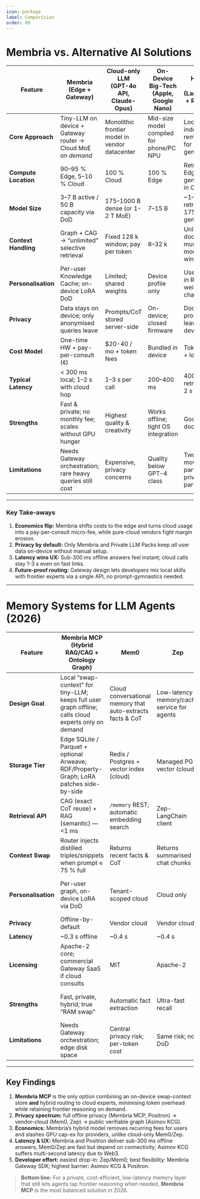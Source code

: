 ```yaml
---
icon: package
label: Comparision
order: 89
---
```


# Membria vs. Alternative AI Solutions

| Feature | **Membria (Edge + Gateway)** | **Cloud-only LLM<br>(GPT-4o API, Claude-Opus)** | **On-Device Big-Tech<br>(Apple, Google Nano)** | **Hybrid RAG<br>(LangChain + Remote)** | **Private LLM Packs<br>(MLC LLM, PrivateGPT)** |
|---------|------------------------------|------------------------------------------------|----------------------------------------------|----------------------------------------|-----------------------------------------------|
| **Core Approach** | Tiny-LLM on device + Gateway router → Cloud MoE *on demand* | Monolithic frontier model in vendor datacenter | Mid-size model compiled for phone/PC NPU | Local RAG index → remote LLM for generation | Full model quantised & sideloaded locally |
| **Compute Location** | 90–95 % Edge, 5–10 % Cloud | 100 % Cloud | 100 % Edge | Retrieval on Edge, generation in Cloud | 100 % Edge |
| **Model Size** | 3–7 B active / 50 B capacity via DoD | 175–1000 B dense (or 1-2 T MoE) | 7–15 B | ~1–3 B retriever, 175–400 B generator | 4–8 B |
| **Context Handling** | Graph + CAG → “unlimited” selective retrieval | Fixed 128 k window; pay per token | 8–32 k | Unlimited docs → must fit model window | 4–8 k |
| **Personalisation** | Per-user Knowledge Cache; on-device LoRA DoD | Limited; shared weights | Device profile only | User docs in RAG; no weight change | Manual fine-tune required |
| **Privacy** | Data stays on device; only anonymised queries leave | Prompts/CoT stored server-side | On-device; closed firmware | Docs local, prompts leave device | Fully offline |
| **Cost Model** | One-time HW + pay-per-consult (¢) | \$20-40 / mo + token fees | Bundled in device | Token fees + local infra | No subscription; HW & storage |
| **Typical Latency** | < 300 ms local; 1–2 s with cloud hop | 1–3 s per call | 200–400 ms | 400 ms retrieval + 2 s gen | 300–600 ms |
| **Strengths** | Fast & private; no monthly fee; scales without GPU hunger | Highest quality & creativity | Works offline; tight OS integration | Good for doc search | Max privacy; no vendor lock-in |
| **Limitations** | Needs Gateway orchestration; rare heavy queries still cost | Expensive, privacy concerns | Quality below GPT-4 class | Two moving parts; privacy partial | Quality below GPT-4 class |

---

### **Key Take-aways**

1. **Economics flip:** Membria shifts costs to the edge and turns cloud usage into a pay-per-consult micro-fee, while pure-cloud vendors fight margin erosion.  
2. **Privacy by default:** Only Membria and Private LLM Packs keep *all* user data on-device without manual setup.  
3. **Latency wins UX:** Sub-300 ms offline answers feel instant; cloud calls stay 1-3 s even on fast links.  
4. **Future-proof routing:** Gateway design lets developers mix local skills with frontier experts via a single API, no prompt-gymnastics needed.

---



# Memory Systems for LLM Agents (2026)

| Feature | **Membria MCP**<br>(Hybrid RAG/CAG + Ontology Graph) | **Mem0** | **Zep** | **Asimov KCG** | **Asimov Positron** |
|---------|------------------------------------------------------|----------|---------|----------------|---------------------|
| **Design Goal** | Local “swap-context” for tiny-LLM; keeps full user graph offline; calls cloud experts only on demand | Cloud conversational memory that auto-extracts facts & CoT | Low-latency memory/cache service for agents | Public, verifiable ontology-driven knowledge graph | Personal MCP node that builds user graph from local & social data |
| **Storage Tier** | Edge SQLite / Parquet + optional Arweave; RDF/Property-Graph; LoRA patches side-by-side | Redis / Postgres + vector index (cloud) | Managed PG + vector (cloud) | IPFS / Arweave + on-chain attestations | RocksDB / LiteFS (edge) |
| **Retrieval API** | CAG (exact CoT reuse) + RAG (semantic) — &lt;1 ms | `/memory` REST; automatic embedding search | Zep-LangChain client | SPARQL / GraphQL; Prompt-to-Triple | gRPC / HTTP; GraphQL for triples |
| **Context Swap** | Router injects distilled triples/snippets when prompt ≈ 75 % full | Returns recent facts & CoT | Returns summarised chat chunks | External to caller LLM | Same as Membria but local |
| **Personalisation** | Per-user graph, on-device LoRA via DoD | Tenant-scoped cloud | Cloud only | None (public graph) | 100 % personal, optional encrypted backup |
| **Privacy** | Offline-by-default | Vendor cloud | Vendor cloud | Public graph (pseudonymous) | Full offline |
| **Latency** | ~0.3 s offline | ~0.4 s | ~0.4 s | 2 s + | ~0.3 s |
| **Licensing** | Apache-2 core; commercial Gateway SaaS if cloud consults | MIT | Apache-2 | GPL-3 code, Polyform data | GPL-3 |
| **Strengths** | Fast, private, hybrid; true “RAM swap” | Automatic fact extraction | Ultra-fast recall | Verifiable provenance | Full sovereignty; zero subscription |
| **Limitations** | Needs Gateway orchestration; edge disk space | Central privacy risk; per-token cost | Same risk; no DoD | Heavy Web3 stack; latency seconds | User must maintain daemon; HW limits |

---

## Key Findings

1. **Membria MCP** is the only option combining an on-device swap-context store **and** hybrid routing to cloud experts, minimising token overhead while retaining frontier reasoning on demand.  
2. **Privacy spectrum:** full offline privacy (Membria MCP, Positron) → vendor-cloud (Mem0, Zep) → public verifiable graph (Asimov KCG).  
3. **Economics:** Membria’s hybrid model removes recurring fees for users and slashes GPU cap-ex for providers, unlike cloud-only Mem0/Zep.  
4. **Latency & UX:** Membria and Positron deliver sub-300 ms offline answers; Mem0/Zep are fast but depend on connectivity; Asimov KCG suffers multi-second latency due to Web3.  
5. **Developer effort:** easiest drop-in: Zep/Mem0; best flexibility: Membria Gateway SDK; highest barrier: Asimov KCG & Positron.

> **Bottom line:** For a private, cost-efficient, low-latency memory layer that still lets agents tap frontier reasoning when needed, **Membria MCP** is the most balanced solution in 2026.






